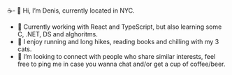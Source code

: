 ☕- 👋 Hi, I’m Denis, currently located in NYC.
- 👀 Currently working with React and TypeScript, but also learning some C, .NET, DS and alghoritms.
- 🌲 I enjoy running and long hikes, reading books and chilling with my 3 cats.
- 🍺 I’m looking to connect with people who share similar interests, feel free to ping me in case you wanna chat and/or get a cup of coffee/beer.

<!---
denisjovic/denisjovic is a ✨ special ✨ repository because its `README.md` (this file) appears on your GitHub profile.
You can click the Preview link to take a look at your changes.
--->
